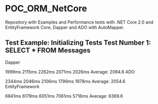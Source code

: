 # POC_ORM_NetCore

Repository with Examples and Performance tests with .NET Core 2.0 and EntityFramework Core, Dapper and ADO with AutoMapper.

Test Example: 
Initializing Tests
Test Number 1: SELECT * FROM Messages
-------------------------------------
Dapper

1999ms
2115ms
2262ms
2071ms
2026ms
Average: 2094.6
ADO

2344ms
2046ms
2106ms
1799ms
1978ms
Average: 2054.6
EntityFramework

6841ms
6179ms
6051ms
7061ms
5716ms
Average: 6369.6
